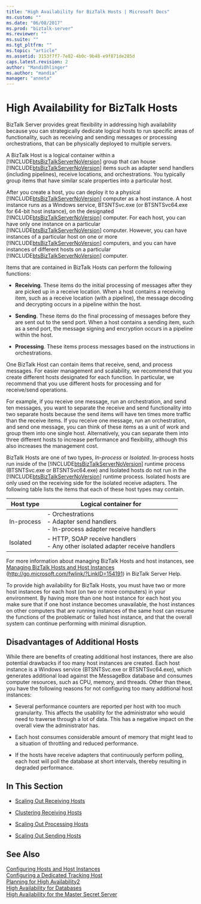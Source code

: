 ```yaml
---
title: "High Availability for BizTalk Hosts | Microsoft Docs"
ms.custom: ""
ms.date: "06/08/2017"
ms.prod: "biztalk-server"
ms.reviewer: ""
ms.suite: ""
ms.tgt_pltfrm: ""
ms.topic: "article"
ms.assetid: 3153f7f7-7e82-4b0c-9b48-e9f871de285d
caps.latest.revision: 2
author: "MandiOhlinger"
ms.author: "mandia"
manager: "anneta"
---
```

# High Availability for BizTalk Hosts
BizTalk Server provides great flexibility in addressing high availability because you can strategically dedicate logical hosts to run specific areas of functionality, such as receiving and sending messages or processing orchestrations, that can be physically deployed to multiple servers.  
  
 A BizTalk Host is a logical container within a [!INCLUDE[btsBizTalkServerNoVersion](../includes/btsbiztalkservernoversion-md.md)] group that can house [!INCLUDE[btsBizTalkServerNoVersion](../includes/btsbiztalkservernoversion-md.md)] items such as adapter send handlers (including pipelines), receive locations, and orchestrations. You typically group items that have similar scale properties into a particular host.  
  
 After you create a host, you can deploy it to a physical [!INCLUDE[btsBizTalkServerNoVersion](../includes/btsbiztalkservernoversion-md.md)] computer as a host instance. A host instance runs as a Windows service, BTSNTSvc.exe (or BTSNTSvc64.exe for 64-bit host instance), on the designated [!INCLUDE[btsBizTalkServerNoVersion](../includes/btsbiztalkservernoversion-md.md)] computer. For each host, you can have only one instance on a particular [!INCLUDE[btsBizTalkServerNoVersion](../includes/btsbiztalkservernoversion-md.md)] computer. However, you can have instances of a particular host on one or more [!INCLUDE[btsBizTalkServerNoVersion](../includes/btsbiztalkservernoversion-md.md)] computers, and you can have instances of different hosts on a particular [!INCLUDE[btsBizTalkServerNoVersion](../includes/btsbiztalkservernoversion-md.md)] computer.  
  
 Items that are contained in BizTalk Hosts can perform the following functions:  
  
-   **Receiving**. These items do the initial processing of messages after they are picked up in a receive location. When a host contains a receiving item, such as a receive location (with a pipeline), the message decoding and decrypting occurs in a pipeline within the host.  
  
-   **Sending**. These items do the final processing of messages before they are sent out to the send port. When a host contains a sending item, such as a send port, the message signing and encryption occurs in a pipeline within the host.  
  
-   **Processing**. These items process messages based on the instructions in orchestrations.  
  
 One BizTalk Host can contain items that receive, send, and process messages. For easier management and scalability, we recommend that you create different hosts designated for each function. In particular, we recommend that you use different hosts for processing and for receive/send operations.  
  
 For example, if you receive one message, run an orchestration, and send ten messages, you want to separate the receive and send functionality into two separate hosts because the send items will have ten times more traffic than the receive items. If you receive one message, run an orchestration, and send one message, you can think of these items as a unit of work and group them into one single host. Alternatively, you can separate them into three different hosts to increase performance and flexibility, although this also increases the management cost.  
  
 BizTalk Hosts are one of two types, *In-process* or *Isolated*. In-process hosts run inside of the [!INCLUDE[btsBizTalkServerNoVersion](../includes/btsbiztalkservernoversion-md.md)] runtime process (BTSNTSvc.exe  or BTSNTSvc64.exe) and Isolated hosts do not run in the [!INCLUDE[btsBizTalkServerNoVersion](../includes/btsbiztalkservernoversion-md.md)] runtime process. Isolated hosts are only used on the receiving side for the isolated receive adapters. The following table lists the items that each of these host types may contain.  
  
|Host type|Logical container for|  
|---------------|---------------------------|  
|In-process|-   Orchestrations<br />-   Adapter send handlers<br />-   In-process adapter receive handlers|  
|Isolated|-   HTTP, SOAP receive handlers<br />-   Any other isolated adapter receive handlers|  
  
 For more information about managing BizTalk Hosts and host instances, see [Managing BizTalk Hosts and Host Instances](http://go.microsoft.com/fwlink/?LinkID=154191) (http://go.microsoft.com/fwlink/?LinkID=154191) in BizTalk Server Help.  
  
 To provide high availability for BizTalk Hosts, you must have two or more host instances for each host (on two or more computers) in your environment. By having more than one host instance for each host you make sure that if one host instance becomes unavailable, the host instances on other computers that are running instances of the same host can resume the functions of the problematic or failed host instance, and that the overall system can continue performing with minimal disruption.  
  
## Disadvantages of Additional Hosts  
 While there are benefits of creating additional host instances, there are also potential drawbacks if too many host instances are created. Each host instance is a Windows service (BTSNTSvc.exe or BTSNTSvc64.exe), which generates additional load against the MessageBox database and consumes computer resources, such as CPU, memory, and threads. Other than these, you have the following reasons for not configuring too many additional host instances:  
  
-   Several performance counters are reported per host with too much granularity. This affects the usability for the administrator who would need to traverse through a lot of data. This has a negative impact on the overall view the administrator has.  
  
-   Each host consumes considerable amount of memory that might lead to a situation of throttling and reduced performance.  
  
-   If the hosts have receive adapters that continuously perform polling, each host will poll the database at short intervals, thereby resulting in degraded performance.  
  
## In This Section  
  
-   [Scaling Out Receiving Hosts](../technical-guides/scaling-out-receiving-hosts.md)  
  
-   [Clustering Receiving Hosts](../technical-guides/clustering-receiving-hosts.md)  
  
-   [Scaling Out Processing Hosts](../technical-guides/scaling-out-processing-hosts.md)  
  
-   [Scaling Out Sending Hosts](../technical-guides/scaling-out-sending-hosts.md)  
  
## See Also  
 [Configuring Hosts and Host Instances](../technical-guides/configuring-hosts-and-host-instances.md)   
 [Configuring a Dedicated Tracking Host](../technical-guides/configuring-a-dedicated-tracking-host.md)   
 [Planning for High Availability2](../technical-guides/planning-for-high-availability2.md)   
 [High Availability for Databases](../technical-guides/high-availability-for-databases.md)   
 [High Availability for the Master Secret Server](../technical-guides/high-availability-for-the-master-secret-server.md)